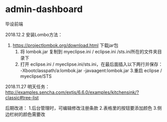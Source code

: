 # admin-dashboard
毕设前端

2018.12.2
安装Lombo方法：
1. https://projectlombok.org/download.html 下载jar包
    1. 将 lombok.jar 复制到 myeclipse.ini / eclipse.ini /sts.ini所在的文件夹目录下
    2. 打开 eclipse.ini / myeclipse.ini/sts.ini，在最后面插入以下两行并保存：
        -Xbootclasspath/a:lombok.jar
        -javaagent:lombok.jar
    3.重启 eclipse / myeclipse/STS


2018.11.27
明天任务：http://examples.sencha.com/extjs/6.6.0/examples/kitchensink/?classic#tree-list

后期改进：
1.后台管理时，可编辑修改注册条款
2.表格里的按钮要添加颜色
3.侧边栏树的颜色需要改